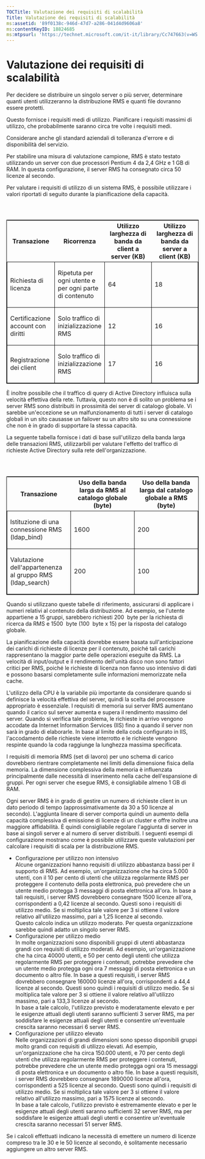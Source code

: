 ```yaml
---
TOCTitle: Valutazione dei requisiti di scalabilità
Title: Valutazione dei requisiti di scalabilità
ms:assetid: '89f0138c-946d-47d7-a286-041d4d9606a8'
ms:contentKeyID: 18824685
ms:mtpsurl: 'https://technet.microsoft.com/it-it/library/Cc747663(v=WS.10)'
---
```


Valutazione dei requisiti di scalabilità
========================================

Per decidere se distribuire un singolo server o più server, determinare quanti utenti utilizzeranno la distribuzione RMS e quanti file dovranno essere protetti.

Questo fornisce i requisiti medi di utilizzo. Pianificare i requisiti massimi di utilizzo, che probabilmente saranno circa tre volte i requisiti medi.

Considerare anche gli standard aziendali di tolleranza d'errore e di disponibilità del servizio.

Per stabilire una misura di valutazione campione, RMS è stato testato utilizzando un server con due processori Pentium 4 da 2,4 GHz e 1 GB di RAM. In questa configurazione, il server RMS ha consegnato circa 50 licenze al secondo.

Per valutare i requisiti di utilizzo di un sistema RMS, è possibile utilizzare i valori riportati di seguito durante la pianificazione della capacità.

###  

<p> </p>
<table style="border:1px solid black;">
<colgroup>
<col width="25%" />
<col width="25%" />
<col width="25%" />
<col width="25%" />
</colgroup>
<thead>
<tr class="header">
<th>Transazione</th>
<th>Ricorrenza</th>
<th>Utilizzo larghezza di banda da client a server (KB)</th>
<th>Utilizzo larghezza di banda da server a client (KB)</th>
</tr>
</thead>
<tbody>
<tr class="odd">
<td style="border:1px solid black;"><p>Richiesta di licenza</p></td>
<td style="border:1px solid black;"><p>Ripetuta per ogni utente e per ogni parte di contenuto</p></td>
<td style="border:1px solid black;"><p>64</p></td>
<td style="border:1px solid black;"><p>18</p></td>
</tr>
<tr class="even">
<td style="border:1px solid black;"><p>Certificazione account con diritti</p></td>
<td style="border:1px solid black;"><p>Solo traffico di inizializzazione RMS</p></td>
<td style="border:1px solid black;"><p>12</p></td>
<td style="border:1px solid black;"><p>16</p></td>
</tr>
<tr class="odd">
<td style="border:1px solid black;"><p>Registrazione dei client</p></td>
<td style="border:1px solid black;"><p>Solo traffico di inizializzazione RMS</p></td>
<td style="border:1px solid black;"><p>17</p></td>
<td style="border:1px solid black;"><p>16</p></td>
</tr>
</tbody>
</table>
  
È inoltre possibile che il traffico di query di Active Directory influisca sulla velocità effettiva della rete. Tuttavia, questo non è di solito un problema se i server RMS sono distribuiti in prossimità dei server di catalogo globale. Vi sarebbe un'eccezione se un malfunzionamento di tutti i server di catalogo globali in un sito causasse un failover su un altro sito su una connessione che non è in grado di supportare la stessa capacità.
  
La seguente tabella fornisce i dati di base sull'utilizzo della banda larga delle transazioni RMS, utilizzarbili per valutare l'effetto del traffico di richieste Active Directory sulla rete dell'organizzazione.
  
###  

<p> </p>
<table style="border:1px solid black;">
<colgroup>
<col width="33%" />
<col width="33%" />
<col width="33%" />
</colgroup>
<thead>
<tr class="header">
<th>Transazione</th>
<th>Uso della banda larga da RMS al catalogo globale (byte)</th>
<th>Uso della banda larga dal catalogo globale a RMS (byte)</th>
</tr>
</thead>
<tbody>
<tr class="odd">
<td style="border:1px solid black;"><p>Istituzione di una connessione RMS (ldap_bind)</p></td>
<td style="border:1px solid black;"><p>1600</p></td>
<td style="border:1px solid black;"><p>200</p></td>
</tr>
<tr class="even">
<td style="border:1px solid black;"><p>Valutazione dell'appartenenza al gruppo RMS (ldap_search)</p></td>
<td style="border:1px solid black;"><p>200</p></td>
<td style="border:1px solid black;"><p>100</p></td>
</tr>
</tbody>
</table>
  
Quando si utilizzano queste tabelle di riferimento, assicurarsi di applicare i numeri relativi al contenuto della distribuzione. Ad esempio, se l'utente appartiene a 15 gruppi, sarebbero richiesti 200  byte per la richiesta di ricerca da RMS e 1500  byte (100  byte x 15) per la risposta del catalogo globale.
  
La pianificazione della capacità dovrebbe essere basata sull'anticipazione dei carichi di richieste di licenze per il contenuto, poiché tali carichi rappresentano la maggior parte delle operazioni eseguite da RMS. La velocità di input/output e il rendimento dell'unità disco non sono fattori critici per RMS, poiché le richieste di licenza non fanno uso intensivo di dati e possono basarsi completamente sulle informazioni memorizzate nella cache.
  
L'utilizzo della CPU è la variabile più importante da considerare quando si definisce la velocità effettiva del server, quindi la scelta del processore appropriato è essenziale. I requisiti di memoria sui server RMS aumentano quando il carico sul server aumenta e supera il rendimento massimo del server. Quando si verifica tale problema, le richieste in arrivo vengono accodate da Internet Information Services (IIS) fino a quando il server non sarà in grado di elaborarle. In base al limite della coda configurato in IIS, l'accodamento delle richieste viene interrotto e le richieste vengono respinte quando la coda raggiunge la lunghezza massima specificata.
  
I requisiti di memoria RMS (set di lavoro) per uno schema di carico dovrebbero rientrare completamente nei limiti della dimensione fisica della memoria. La dimensione complessiva della memoria è influenzata principalmente dalle necessità di inserimento nella cache dell'espansione di gruppi. Per ogni server che esegue RMS, è consigliabile almeno 1 GB di RAM.
  
Ogni server RMS è in grado di gestire un numero di richieste client in un dato periodo di tempo (approssimativamente da 30 a 50 licenze al secondo). L'aggiunta lineare di server comporta quindi un aumento della capacità complessiva di emissione di licenze di un cluster e offre inoltre una maggiore affidabilità. È quindi consigliabile regolare l'aggiunta di server in base ai singoli server e al numero di server distribuiti. I seguenti esempi di configurazione mostrano come è possibile utilizzare queste valutazioni per calcolare i requisiti di scala per la distribuzione RMS.
  
-   Configurazione per utilizzo non intensivo  
    Alcune organizzazioni hanno requisiti di utilizzo abbastanza bassi per il supporto di RMS. Ad esempio, un'organizzazione che ha circa 5.000 utenti, con il 10 per cento di utenti che utilizza regolarmente RMS per proteggere il contenuto della posta elettronica, può prevedere che un utente medio protegga 3 messaggi di posta elettronica all'ora. In base a tali requisiti, i server RMS dovrebbero consegnare 1500 licenze all'ora, corrispondenti a 0,42 licenze al secondo. Questi sono i requisiti di utilizzo medio. Se si moltiplica tale valore per 3 si ottiene il valore relativo all'utilizzo massimo, pari a 1,25 licenze al secondo.  
    Questo calcolo indica un utilizzo moderato. Per questa organizzazione sarebbe quindi adatto un singolo server RMS.  
-   Configurazione per utilizzo medio  
    In molte organizzazioni sono disponibili gruppi di utenti abbastanza grandi con requisiti di utilizzo moderati. Ad esempio, un'organizzazione che ha circa 40000 utenti, e 50 per cento degli utenti che utilizza regolarmente RMS per proteggere i contenuti, potrebbe prevedere che un utente medio protegga ogni ora 7 messaggi di posta elettronica e un documento o altro file. In base a questi requisiti, i server RMS dovrebbero consegnare 160000 licenze all'ora, corrispondenti a 44,4 licenze al secondo. Questi sono quindi i requisiti di utilizzo medio. Se si moltiplica tale valore per 3 si ottiene il valore relativo all'utilizzo massimo, pari a 133,3 licenze al secondo.  
    In base a tale calcolo, l'utilizzo previsto è moderatamente elevato e per le esigenze attuali degli utenti saranno sufficienti 3 server RMS, ma per soddisfare le esigenze attuali degli utenti e consentire un'eventuale crescita saranno necessari 6 server RMS.  
-   Configurazione per utilizzo elevato  
    Nelle organizzazioni di grandi dimensioni sono spesso disponibili gruppi molto grandi con requisiti di utilizzo elevati. Ad esempio, un'organizzazione che ha circa 150.000 utenti, e 70 per cento degli utenti che utilizza regolarmente RMS per proteggere i contenuti, potrebbe prevedere che un utente medio protegga ogni ora 15 messaggi di posta elettronica e un documento o altro file. In base a questi requisiti, i server RMS dovrebbero consegnare 1890000 licenze all'ora, corrispondenti a 525 licenze al secondo. Questi sono quindi i requisiti di utilizzo medio. Se si moltiplica tale valore per 3 si ottiene il valore relativo all'utilizzo massimo, pari a 1575 licenze al secondo.  
    In base a tale calcolo, l'utilizzo previsto è estremamente elevato e per le esigenze attuali degli utenti saranno sufficienti 32 server RMS, ma per soddisfare le esigenze attuali degli utenti e consentire un'eventuale crescita saranno necessari 51 server RMS.
  
Se i calcoli effettuati indicano la necessità di emettere un numero di licenze compreso tra le 30 e le 50 licenze al secondo, è solitamente necessario aggiungere un altro server RMS.
